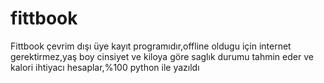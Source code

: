 # fittbook
Fittbook çevrim dışı üye kayıt programıdır,offline oldugu için internet gerektirmez,yaş boy cinsiyet ve kiloya göre saglık durumu tahmin eder ve kalori ihtiyacı hesaplar,%100 python ile yazıldı
